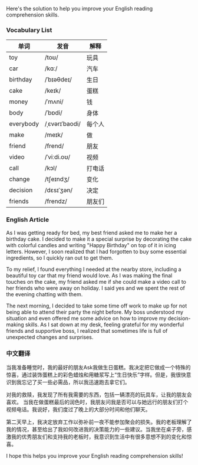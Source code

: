 Here's the solution to help you improve your English reading comprehension skills.

### Vocabulary List


| 单词 | 发音 | 解释 |
|------|------|------|
| toy   | /toʊ/ | 玩具 |
| car  | /kɑː/ | 汽车 |
| birthday | /ˈbɪəθdeɪ/ | 生日 |
| cake | /keɪk/ | 蛋糕 |
| money | /ˈmʌni/ | 钱 |
| body | /ˈbɒdi/ | 身体 |
| everybody | /ˌɛvərɪˈbaodi/ | 每个人 |
| make   | /meɪk/ | 做 |
| friend  | /frend/ |朋友 |
| video | /ˈviːdi.oʊ/ | 视频 |
| call   | /kɔl/ | 打电话 |
| change | /tʃeɪndʒ/ | 变化 |
| decision | /dɛsɪˈʒən/ | 决定 |
| friends | /frendz/ | 朋友们 |

### English Article

As I was getting ready for bed, my best friend asked me to make her a birthday cake. I decided to make it a special surprise by decorating the cake with colorful candles and writing "Happy Birthday" on top of it in icing letters. However, I soon realized that I had forgotten to buy some essential ingredients, so I quickly ran out to get them.

To my relief, I found everything I needed at the nearby store, including a beautiful toy car that my friend would love. As I was making the final touches on the cake, my friend asked me if she could make a video call to her friends who were away on holiday. I said yes and we spent the rest of the evening chatting with them.

The next morning, I decided to take some time off work to make up for not being able to attend their party the night before. My boss understood my situation and even offered me some advice on how to improve my decision-making skills. As I sat down at my desk, feeling grateful for my wonderful friends and supportive boss, I realized that sometimes life is full of unexpected changes and surprises.

### 中文翻译


当我准备睡觉时，我的最好的朋友Ask我做生日蛋糕。我决定把它做成一个特殊的惊喜，通过装饰蛋糕上的彩色蜡烛和用糖浆写上“生日快乐”字样。但是，我很快意识到我忘记了买一些必需品，所以我迅速跑去拿它们。

对我的救赎，我发现了所有我需要的东西，包括一辆漂亮的玩具车，让我的朋友会喜欢。 当我在做蛋糕最后的润色时，我朋友问我是否可以与她远行的朋友们打个视频电话。我说好，我们度过了晚上的大部分时间和他们聊天。

第二天早上，我决定放弃工作以弥补前一夜不能参加聚会的损失。我的老板理解了我的情况，甚至给出了我如何改进我的决策能力的一些建议。当我坐在桌子旁，感激我的优秀朋友们和支持我的老板时，我意识到生活中有很多意想不到的变化和惊喜。

I hope this helps you improve your English reading comprehension skills!